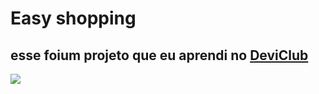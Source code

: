 <h1>Easy shopping</h1>
<h2>esse foium projeto que eu aprendi no <a href="https://rodolfomori.com.br/devclub">DeviClub</a>
</h2>
<img src=https://raw.githubusercontent.com/Daniel-Castro-1/projeto-3-Easy-shopping/0db36bac313e2de595f6908e85c77334a42bbc70/img/Screenshot_20240923_164432_Chrome.jpg  > </img>
